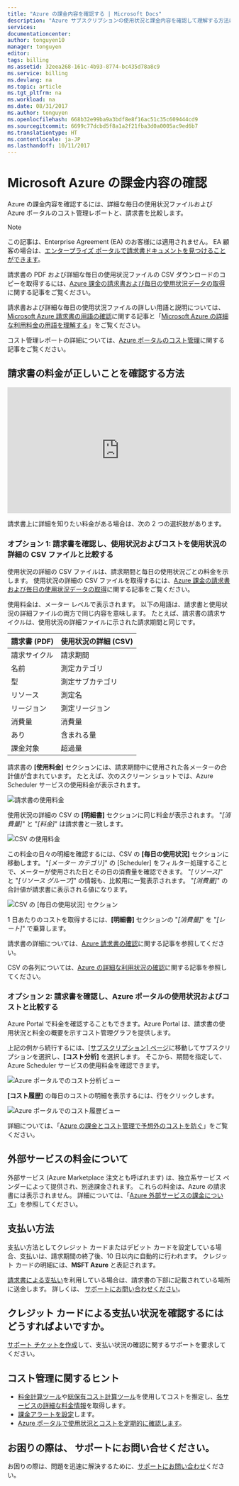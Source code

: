 ```yaml
---
title: "Azure の課金内容を確認する | Microsoft Docs"
description: "Azure サブスクリプションの使用状況と課金内容を確認して理解する方法について説明します"
services: 
documentationcenter: 
author: tonguyen10
manager: tonguyen
editor: 
tags: billing
ms.assetid: 32eea268-161c-4b93-8774-bc435d78a8c9
ms.service: billing
ms.devlang: na
ms.topic: article
ms.tgt_pltfrm: na
ms.workload: na
ms.date: 08/31/2017
ms.author: tonguyen
ms.openlocfilehash: 668b32e99ba9a3bdf8e8f16ac51c35c609444cd9
ms.sourcegitcommit: 6699c77dcbd5f8a1a2f21fba3d0a0005ac9ed6b7
ms.translationtype: HT
ms.contentlocale: ja-JP
ms.lasthandoff: 10/11/2017
---
```

# <a name="understand-your-bill-for-microsoft-azure"></a>Microsoft Azure の課金内容の確認
Azure の課金内容を確認するには、詳細な毎日の使用状況ファイルおよび Azure ポータルのコスト管理レポートと、請求書を比較します。

>[!NOTE]
>この記事は、Enterprise Agreement (EA) のお客様には適用されません。 EA 顧客の場合は、[エンタープライズ ポータルで請求書ドキュメントを見つけることができます](https://ea.azure.com/helpdocs/understandingYourInvoice)。  

請求書の PDF および詳細な毎日の使用状況ファイルの CSV ダウンロードのコピーを取得するには、[Azure 課金の請求書および毎日の使用状況データの取得](billing-download-azure-invoice-daily-usage-date.md)に関する記事をご覧ください。 

請求書および詳細な毎日の使用状況ファイルの詳しい用語と説明については、[Microsoft Azure 請求書の用語の確認](billing-understand-your-invoice.md)に関する記事と「[Microsoft Azure の詳細な利用料金の用語を理解する](billing-understand-your-usage.md)」をご覧ください。 

コスト管理レポートの詳細については、[Azure ポータルのコスト管理](https://docs.microsoft.com/en-us/azure/billing/billing-getting-started)に関する記事をご覧ください。

## <a name="charges"></a>請求書の料金が正しいことを確認する方法
<div style="padding-top: 56.25%; position: relative; width: 100%;">
<iframe style="position: absolute;top: 0;left: 0;right: 0;bottom: 0;" width="100%" height="100%" src="https://www.youtube.com/embed/3YegFD769Pk" frameborder="0" allowfullscreen></iframe>
</div>

請求書上に詳細を知りたい料金がある場合は、次の 2 つの選択肢があります。

### <a name="option-1-review-your-invoice-and-compare-the-usage-and-costs-with-the-detailed-usage-csv-file"></a>オプション 1: 請求書を確認し、使用状況およびコストを使用状況の詳細の CSV ファイルと比較する

使用状況の詳細の CSV ファイルは、請求期間と毎日の使用状況ごとの料金を示します。 使用状況の詳細の CSV ファイルを取得するには、[Azure 課金の請求書および毎日の使用状況データの取得](https://docs.microsoft.com/en-us/azure/billing/billing-download-azure-invoice-daily-usage-date)に関する記事をご覧ください。

使用料金は、メーター レベルで表示されます。 以下の用語は、請求書と使用状況の詳細ファイルの両方で同じ内容を意味します。 たとえば、請求書の請求サイクルは、使用状況の詳細ファイルに示された請求期間と同じです。

 | 請求書 (PDF) | 使用状況の詳細 (CSV)|
 | --- | --- |
|請求サイクル | 請求期間 |
 |名前 |測定カテゴリ |
 |型 |測定サブカテゴリ |
 |リソース |測定名 |
 |リージョン |測定リージョン |
 |消費量 |消費量 |
 |あり |含まれる量 |
 |課金対象 |超過量 |

請求書の **[使用料金]** セクションには、請求期間中に使用された各メーターの合計値が含まれています。 たとえば、次のスクリーン ショットでは、Azure Scheduler サービスの使用料金が表示されます。

![請求書の使用料金](./media/billing-understand-your-bill/1.png)

使用状況の詳細の CSV の **[明細書]** セクションに同じ料金が表示されます。 "*[消費量]*" と "*[料金]*" は請求書と一致します。

![CSV の使用料金](./media/billing-understand-your-bill/2.png)

この料金の日々の明細を確認するには、CSV の **[毎日の使用状況]** セクションに移動します。 "*[メーター カテゴリ]*" の [Scheduler] をフィルター処理することで、メーターが使用された日とその日の消費量を確認できます。 "*[リソース]*" と "*[リソース グループ]*" の情報も、比較用に一覧表示されます。 "*[消費量]*" の合計値が請求書に表示される値になります。

![CSV の [毎日の使用状況] セクション](./media/billing-understand-your-bill/3.png)

1 日あたりのコストを取得するには、**[明細書]** セクションの "*[消費量]*" を "*[レート]*" で乗算します。

請求書の詳細については、[Azure 請求書の確認](billing-understand-your-invoice.md)に関する記事を参照してください。

CSV の各列については、[Azure の詳細な利用状況の確認](billing-understand-your-invoice.md)に関する記事を参照してください。

### <a name="option-2-review-your-invoice-and-compare-with-the-usage-and-costs-in-the-azure-portal"></a>オプション 2: 請求書を確認し、Azure ポータルの使用状況およびコストと比較する

Azure Portal で料金を確認することもできます。Azure Portal は、請求書の使用状況と料金の概要を示すコスト管理グラフを提供します。

上記の例から続行するには、[[サブスクリプション] ページ](https://portal.azure.com/#blade/Microsoft_Azure_Billing/SubscriptionsBlade)に移動してサブスクリプションを選択し、**[コスト分析]** を選択します。 そこから、期間を指定して、Azure Scheduler サービスの使用料金を確認できます。

![Azure ポータルでのコスト分析ビュー](./media/billing-understand-your-bill/4.png)

**[コスト履歴]** の毎日のコストの明細を表示するには、行をクリックします。

![Azure ポータルでのコスト履歴ビュー](./media/billing-understand-your-bill/5.png)

詳細については、「[Azure の課金とコスト管理で予想外のコストを防ぐ](billing-getting-started.md#costs)」をご覧ください。

## <a name="external"></a>外部サービスの料金について
外部サービス (Azure Marketplace 注文とも呼ばれます) は、独立系サービス ベンダーによって提供され、別途課金されます。 これらの料金は、Azure の請求書には表示されません。 詳細については、「[Azure 外部サービスの課金について](billing-understand-your-azure-marketplace-charges.md)」を参照してください。

## <a name="payment"></a>支払い方法

支払い方法としてクレジット カードまたはデビット カードを設定している場合、支払いは、請求期間の終了後、10 日以内に自動的に行われます。 クレジット カードの明細には、**MSFT Azure** と表記されます。

[請求書による支払い](billing-how-to-pay-by-invoice.md)を利用している場合は、請求書の下部に記載されている場所に送金します。 詳しくは、 [サポートにお問い合わせください](https://portal.azure.com/?#blade/Microsoft_Azure_Support/HelpAndSupportBlade)。

## <a name="how-do-i-check-the-status-of-a-payment-made-by-credit-card"></a>クレジット カードによる支払い状況を確認するにはどうすればよいですか。

[サポート チケットを作成](https://portal.azure.com/?#blade/Microsoft_Azure_Support/HelpAndSupportBlade)して、支払い状況の確認に関するサポートを要求してください。 

## <a name="tips-for-cost-management"></a>コスト管理に関するヒント
- [料金計算ツール](https://azure.microsoft.com/pricing/calculator/)や[総保有コスト計算ツール](https://aka.ms/azure-tco-calculator)を使用してコストを推定し、[各サービスの詳細な料金情報](https://azure.microsoft.com/en-us/pricing/)を取得します。
- [課金アラートを設定](billing-set-up-alerts.md)します。
- [Azure ポータルで使用状況とコストを定期的に確認します](billing-getting-started.md#costs)。

## <a name="need-help-contact-support"></a>お困りの際は、 サポートにお問い合せください。

お困りの際は、問題を迅速に解決するために、[サポートにお問い合わせ](https://portal.azure.com/?#blade/Microsoft_Azure_Support/HelpAndSupportBlade)ください。
